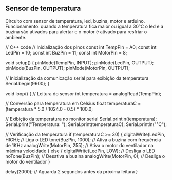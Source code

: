 <!DOCTYPE html>
<html>
<head>
<title><h1>Circuito Simples </h1></title>
</head>
<body>

<h2>Sensor de temperatura</h2>
<p>Circuito com sensor de temperatura, led, buzina, motor e arduino. Funcionamento: quando a temperatura fica maior ou igual a 30°C o led e a buzina são ativados para alertar e o motor é ativado para resfriar o ambiente.</p>

</body>
</html>

// C++ code
// Inicialização dos pinos 
const int TempPin = A0;
const int LedPin = 10;
const int BuzPin = 11;
const int MotorPin = 8;

void setup() {
  pinMode(TempPin, INPUT);
  pinMode(LedPin, OUTPUT);
  pinMode(BuzPin, OUTPUT);
  pinMode(MotorPin, OUTPUT);

// Inicialização da comunicação serial para exibição da temperatura
  Serial.begin(9600);
}

void loop() {
// Leitura do sensor
  int temperatura = analogRead(TempPin);

// Conversão para temperatura em Celsius
  float temperaturaC = (temperatura * 5.0 / 1024.0 - 0.5) * 100.0;

// Exibição da temperatura no monitor serial
  Serial.println(temperatura);
  Serial.print("Temperatura: ");
  Serial.print(temperaturaC);
  Serial.println("°C");

// Verificação da temperatura 
  if (temperaturaC >= 30) {
    digitalWrite(LedPin, HIGH); // Liga o LED
    tone(BuzPin, 1000); // Ativa a buzina com frequência de 1KHz
    analogWrite(MotorPin, 255); // Ativa o motor do ventilador na máxima velocidade
  } else {
    digitalWrite(LedPin, LOW); // Desliga o LED
    noTone(BuzPin); // Desativa a buzina
    analogWrite(MotorPin, 0); // Desliga o motor do ventilador
  }

  delay(2000); // Aguarda 2 segundos antes da próxima leitura
}
